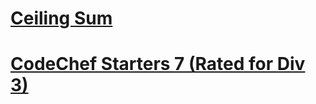 # [Ceiling Sum](https://www.codechef.com/START7B/problems/CEILSUM)

# [CodeChef Starters 7 (Rated for Div 3)](https://www.codechef.com/START7)
